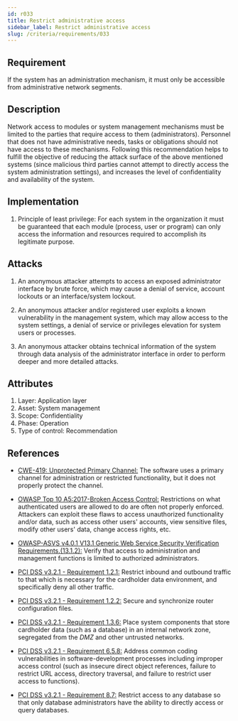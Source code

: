 ```yaml
---
id: r033
title: Restrict administrative access
sidebar_label: Restrict administrative access
slug: /criteria/requirements/033
---
```


## Requirement

If the system has an administration mechanism,
it must only be accessible
from administrative network segments.

## Description

Network access to modules
or system management mechanisms
must be limited to the parties
that require access to them (administrators).
Personnel that does not have administrative needs,
tasks or obligations
should not have access to these mechanisms.
Following this recommendation
helps to fulfill the objective
of reducing the attack surface
of the above mentioned systems
(since malicious third parties
cannot attempt to directly access the system
administration settings),
and increases the level of confidentiality
and availability of the system.

## Implementation

1. Principle of least privilege:
For each system in the organization
it must be guaranteed that each module
(process, user or program) can only access
the information and resources required
to accomplish its legitimate purpose.

## Attacks

1. An anonymous attacker attempts to access
an exposed administrator interface
by brute force,
which may cause a denial of service,
account lockouts
or an interface/system lockout.

1. An anonymous attacker
and/or registered user exploits
a known vulnerability in the management system,
which may allow access
to the system settings,
a denial of service or privileges elevation
for system users or processes.

1. An anonymous attacker
obtains technical information of the system
through data analysis
of the administrator interface
in order to perform deeper
and more detailed attacks.

## Attributes

1. Layer: Application layer
1. Asset: System management
1. Scope: Confidentiality
1. Phase: Operation
1. Type of control: Recommendation

## References

- [CWE-419: Unprotected Primary Channel:](https://cwe.mitre.org/data/definitions/419.html)
The software uses a primary channel
for administration or restricted functionality,
but it does not properly protect the channel.

- [OWASP Top 10 A5:2017-Broken Access Control:](https://owasp.org/www-project-top-ten/OWASP_Top_Ten_2017/Top_10-2017_A5-Broken_Access_Control)
Restrictions on what authenticated users
are allowed to do
are often not properly enforced.
Attackers can exploit these flaws
to access unauthorized functionality
and/or data,
such as access other users' accounts,
view sensitive files,
modify other users' data,
change access rights, etc.

- [OWASP-ASVS v4.0.1 V13.1 Generic Web Service Security Verification Requirements.(13.1.2):](https://owasp.org/www-pdf-archive/OWASP_Application_Security_Verification_Standard_4.0-en.pdf)
Verify that access to administration
and management functions is limited
to authorized administrators.

- [PCI DSS v3.2.1 - Requirement 1.2.1:](https://www.pcisecuritystandards.org/documents/PCI_DSS_v3-2-1.pdf)
Restrict inbound and outbound traffic
to that which is necessary
for the cardholder data environment,
and specifically deny all other traffic.

- [PCI DSS v3.2.1 - Requirement 1.2.2:](https://www.pcisecuritystandards.org/documents/PCI_DSS_v3-2-1.pdf)
Secure and synchronize router configuration files.

- [PCI DSS v3.2.1 - Requirement 1.3.6:](https://www.pcisecuritystandards.org/documents/PCI_DSS_v3-2-1.pdf)
Place system components
that store cardholder data (such as a database)
in an internal network zone,
segregated from the *DMZ*
and other untrusted networks.

- [PCI DSS v3.2.1 - Requirement 6.5.8:](https://www.pcisecuritystandards.org/documents/PCI_DSS_v3-2-1.pdf)
Address common coding vulnerabilities
in software-development processes
including improper access control
(such as insecure direct object references,
failure to restrict URL access,
directory traversal,
and failure to restrict user access to functions).

- [PCI DSS v3.2.1 - Requirement 8.7:](https://www.pcisecuritystandards.org/documents/PCI_DSS_v3-2-1.pdf)
Restrict access to any database
so that only database administrators
have the ability to directly access
or query databases.
